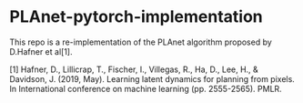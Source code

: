 # PLAnet-pytorch-implementation
This repo is a re-implementation of the PLAnet algorithm proposed by D.Hafner et al[1].

[1] Hafner, D., Lillicrap, T., Fischer, I., Villegas, R., Ha, D., Lee, H., & Davidson, J. (2019, May). Learning latent dynamics for planning from pixels. In International conference on machine learning (pp. 2555-2565). PMLR.
